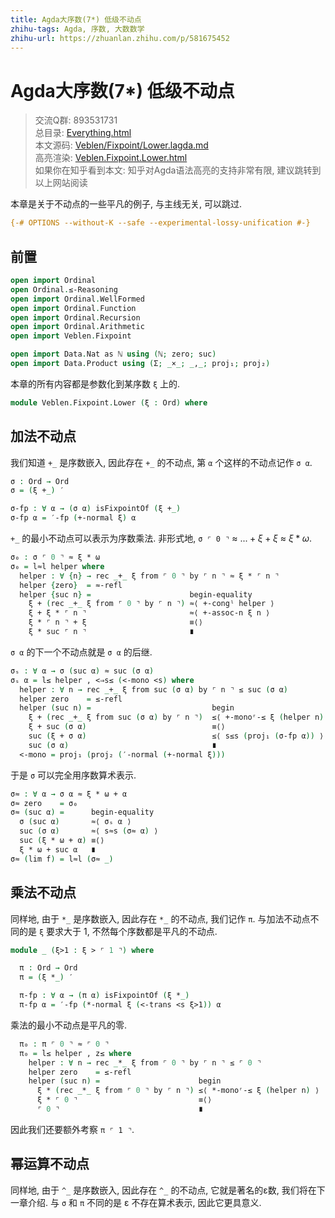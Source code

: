 ```yaml
---
title: Agda大序数(7*) 低级不动点
zhihu-tags: Agda, 序数, 大数数学
zhihu-url: https://zhuanlan.zhihu.com/p/581675452
---
```


# Agda大序数(7*) 低级不动点

> 交流Q群: 893531731  
> 总目录: [Everything.html](https://choukh.github.io/agda-lvo/Everything.html)  
> 本文源码: [Veblen/Fixpoint/Lower.lagda.md](https://github.com/choukh/agda-lvo/blob/main/src/Veblen/Fixpoint/Lower.lagda.md)  
> 高亮渲染: [Veblen.Fixpoint.Lower.html](https://choukh.github.io/agda-lvo/Veblen.Fixpoint.Lower.html)  
> 如果你在知乎看到本文: 知乎对Agda语法高亮的支持非常有限, 建议跳转到以上网站阅读  

本章是关于不动点的一些平凡的例子, 与主线无关, 可以跳过.

```agda
{-# OPTIONS --without-K --safe --experimental-lossy-unification #-}
```

## 前置

```agda
open import Ordinal
open Ordinal.≤-Reasoning
open import Ordinal.WellFormed
open import Ordinal.Function
open import Ordinal.Recursion
open import Ordinal.Arithmetic
open import Veblen.Fixpoint

open import Data.Nat as ℕ using (ℕ; zero; suc)
open import Data.Product using (Σ; _×_; _,_; proj₁; proj₂)
```

本章的所有内容都是参数化到某序数 `ξ` 上的.

```agda
module Veblen.Fixpoint.Lower (ξ : Ord) where
```

## 加法不动点

我们知道 `+_` 是序数嵌入, 因此存在 `+_` 的不动点, 第 `α` 个这样的不动点记作 `σ α`.

```agda
σ : Ord → Ord
σ = (ξ +_) ′

σ-fp : ∀ α → (σ α) isFixpointOf (ξ +_)
σ-fp α = ′-fp (+-normal ξ) α
```

`+_` 的最小不动点可以表示为序数乘法. 非形式地, `σ ⌜ 0 ⌝` ≈ $... + ξ + ξ$ ≈ $ξ * ω$.

```agda
σ₀ : σ ⌜ 0 ⌝ ≈ ξ * ω
σ₀ = l≈l helper where
  helper : ∀ {n} → rec _+_ ξ from ⌜ 0 ⌝ by ⌜ n ⌝ ≈ ξ * ⌜ n ⌝
  helper {zero}  = ≈-refl
  helper {suc n} =                      begin-equality
    ξ + (rec _+_ ξ from ⌜ 0 ⌝ by ⌜ n ⌝) ≈⟨ +-congˡ helper ⟩
    ξ + ξ * ⌜ n ⌝                       ≈⟨ +-assoc-n ξ n ⟩
    ξ * ⌜ n ⌝ + ξ                       ≡⟨⟩
    ξ * suc ⌜ n ⌝                       ∎
```

`σ α` 的下一个不动点就是 `σ α` 的后继.

```agda
σₛ : ∀ α → σ (suc α) ≈ suc (σ α)
σₛ α = l≤ helper , <⇒s≤ (<-mono <s) where
  helper : ∀ n → rec _+_ ξ from suc (σ α) by ⌜ n ⌝ ≤ suc (σ α)
  helper zero    = ≤-refl
  helper (suc n) =                           begin
    ξ + (rec _+_ ξ from suc (σ α) by ⌜ n ⌝)  ≤⟨ +-monoʳ-≤ ξ (helper n) ⟩
    ξ + suc (σ α)                            ≡⟨⟩
    suc (ξ + σ α)                            ≤⟨ s≤s (proj₁ (σ-fp α)) ⟩
    suc (σ α)                                ∎
  <-mono = proj₁ (proj₂ (′-normal (+-normal ξ)))
```

于是 `σ` 可以完全用序数算术表示.

```agda
σ≈ : ∀ α → σ α ≈ ξ * ω + α
σ≈ zero    = σ₀
σ≈ (suc α) =      begin-equality
  σ (suc α)       ≈⟨ σₛ α ⟩
  suc (σ α)       ≈⟨ s≈s (σ≈ α) ⟩
  suc (ξ * ω + α) ≡⟨⟩
  ξ * ω + suc α   ∎
σ≈ (lim f) = l≈l (σ≈ _)
```

## 乘法不动点

同样地, 由于 `*_` 是序数嵌入, 因此存在 `*_` 的不动点, 我们记作 `π`. 与加法不动点不同的是 `ξ` 要求大于 1, 不然每个序数都是平凡的不动点.

```agda
module _ (ξ>1 : ξ > ⌜ 1 ⌝) where

  π : Ord → Ord
  π = (ξ *_) ′

  π-fp : ∀ α → (π α) isFixpointOf (ξ *_)
  π-fp α = ′-fp (*-normal ξ (<-trans <s ξ>1)) α
```

乘法的最小不动点是平凡的零.

```agda
  π₀ : π ⌜ 0 ⌝ ≈ ⌜ 0 ⌝
  π₀ = l≤ helper , z≤ where
    helper : ∀ n → rec _*_ ξ from ⌜ 0 ⌝ by ⌜ n ⌝ ≤ ⌜ 0 ⌝
    helper zero    = ≤-refl
    helper (suc n) =                      begin
      ξ * (rec _*_ ξ from ⌜ 0 ⌝ by ⌜ n ⌝) ≤⟨ *-monoʳ-≤ ξ (helper n) ⟩
      ξ * ⌜ 0 ⌝                           ≡⟨⟩
      ⌜ 0 ⌝                               ∎
```

因此我们还要额外考察 `π ⌜ 1 ⌝`.

## 幂运算不动点

同样地, 由于 `^_` 是序数嵌入, 因此存在 `^_` 的不动点, 它就是著名的ε数, 我们将在下一章介绍. 与 `σ` 和 `π` 不同的是 ε 不存在算术表示, 因此它更具意义.
